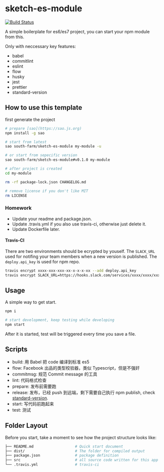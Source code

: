 # sketch-es-module

[![Build Status](https://travis-ci.org/south-farm/sketch-es-module.svg?branch=master)](https://travis-ci.org/south-farm/sketch-es-module)

A simple boilerplate for es6/es7 project, you can start your npm module from this.

Only with neccessary key features:

* babel
* commitlint
* eslint
* flow
* husky
* jest
* prettier
* standard-version

## How to use this template

first generate the project

```sh
# prepare [sao](https://sao.js.org)
npm install -g sao

# start from latest
sao south-farm/sketch-es-module my-module -u

# or start from sepecific version
sao south-farm/sketch-es-module#v0.1.0 my-module

# after project is created
cd my-module

rm -rf package-lock.json CHANGELOG.md

# remove license if you don't like MIT
rm LICENSE
```

### Homework

* Update your readme and package.json.
* Update .travis.yml if you also use travis-ci, otherwise just delete it.
* Update Dockerfile later.

#### Travis-CI

There are two environments should be ecrypted by youself.
The `SLACK_URL` used for notifing your team members when a new version is published.
The `deploy.api_key` is used for npm repo.

```sh
travis encrypt xxxx-xxx-xxx-xx-x-x-x-xx --add deploy.api_key
travis encrypt SLACK_URL=https://hooks.slack.com/services/xxxx/xxxx/xxxxxxx --add env.global
```

## Usage

A simple way to get start.

```sh
npm i

# start development, keep testing while developing
npm start
```

After it is started, test will be triggered every time you save a file.

## Scripts

* build: 用 Babel 把 code 编译到标准 es5
* flow: Facebook 出品的类型校验器，类似 Typescript，但是不强奸
* commitmsg: 规范 Commit message 的工具
* lint: 代码格式检查
* prepare: 发布前需要跑
* release: 发布，已经 push 到远端，剩下需要自己执行 npm publish, check [standard-version](https://github.com/conventional-changelog/standard-version).
* start: 写代码前跑起来
* test: 测试

## Folder Layout

Before you start, take a moment to see how the project structure looks like:

```sh
├── README.md                   # Quick start document
├── dist/                       # The folder for compiled output
├── package.json                # package definition
├── src                         # all source code written for this app
└── .travis.yml                 # travis-ci
```
